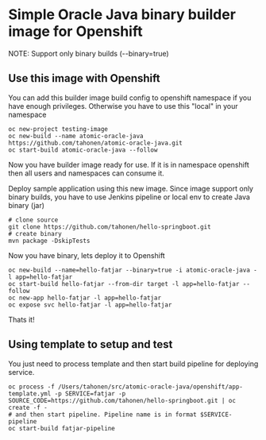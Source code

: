 # Simple Oracle Java binary builder image for Openshift

NOTE: Support only binary builds (--binary=true)

## Use this image with Openshift

You can add this builder image build config to openshift namespace if you have enough privileges. Otherwise you have to use this "local" in your namespace

```
oc new-project testing-image
oc new-build --name atomic-oracle-java https://github.com/tahonen/atomic-oracle-java.git
oc start-build atomic-oracle-java --follow
```

Now you have builder image ready for use. If it is in namespace openshift then all users and namespaces can consume it.

Deploy sample application using this new image. Since image support only binary builds, you have to use Jenkins pipeline or local env to create Java binary (jar)

```
# clone source
git clone https://github.com/tahonen/hello-springboot.git
# create binary
mvn package -DskipTests
```
Now you have binary, lets deploy it to Openshift

```
oc new-build --name=hello-fatjar --binary=true -i atomic-oracle-java -l app=hello-fatjar
oc start-build hello-fatjar --from-dir target -l app=hello-fatjar --follow
oc new-app hello-fatjar -l app=hello-fatjar
oc expose svc hello-fatjar -l app=hello-fatjar
```

Thats it!

## Using template to setup and test

You just need to process template and then start build pipeline for deploying service.

```
oc process -f /Users/tahonen/src/atomic-oracle-java/openshift/app-template.yml -p SERVICE=fatjar -p SOURCE_CODE=https://github.com/tahonen/hello-springboot.git | oc create -f -
# and then start pipeline. Pipeline name is in format $SERVICE-pipeline
oc start-build fatjar-pipeline
```

